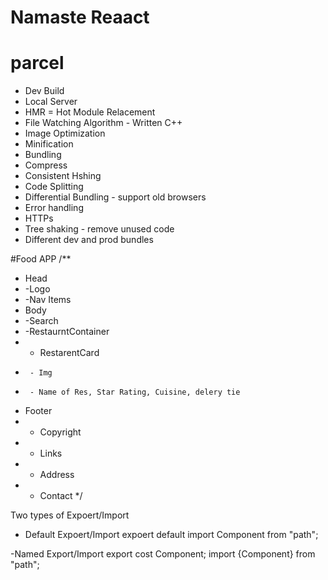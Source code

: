 # Namaste Reaact 
# parcel
- Dev Build
- Local Server
- HMR = Hot Module Relacement
- File Watching Algorithm - Written C++
- Image Optimization
- Minification
- Bundling
- Compress
- Consistent Hshing
- Code Splitting
- Differential Bundling - support old browsers
- Error handling
- HTTPs
- Tree shaking - remove unused code
- Different dev and prod bundles

#Food APP
/**
 * Head
 *  -Logo
 *  -Nav Items
 * Body
 *  -Search
 *  -RestaurntContainer
 *   - RestarentCard
 *      - Img
 *      - Name of Res, Star Rating, Cuisine, delery tie
 * Footer
 *  - Copyright
 *  - Links
 *  - Address
 *  - Contact
 */

Two types of Expoert/Import
- Default Expoert/Import
expoert default <component name>
import Component from "path";

-Named Export/Import
export cost Component;
import {Component} from "path";

